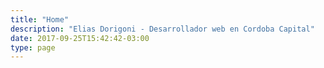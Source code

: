 ```yaml
---
title: "Home"
description: "Elias Dorigoni - Desarrollador web en Cordoba Capital"
date: 2017-09-25T15:42:42-03:00
type: page
---
```

